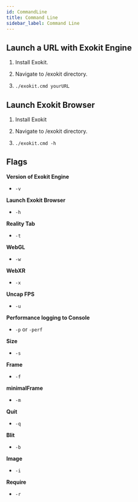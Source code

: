 ```yaml
---
id: CommandLine 
title: Command Line 
sidebar_label: Command Line 
---
```


## Launch a URL with Exokit Engine

1. Install Exokit.

2. Navigate to /exokit directory.

3. `./exokit.cmd yourURL`

## Launch Exokit Browser

1. Install Exokit

2. Navigate to /exokit directory.

3. `./exokit.cmd -h`


## Flags

**Version of Exokit Engine**
- `-v` 

**Launch Exokit Browser**
- `-h` 

**Reality Tab**
- `-t`

**WebGL**
- `-w` 

**WebXR**
- `-x` 

**Uncap FPS**
- `-u`

**Performance logging to Console**
- `-p` or `-perf` 

**Size**
- `-s`

**Frame**
- `-f`

**minimalFrame**
- `-m`

**Quit**
- `-q`

**Blit**
- `-b`

**Image**
- `-i`

**Require**
- `-r`
